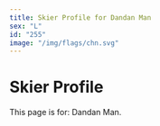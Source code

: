```yaml
---
title: Skier Profile for Dandan Man
sex: "L"
id: "255"
image: "/img/flags/chn.svg" 
---
```


# Skier Profile

This page is for: Dandan Man.
    